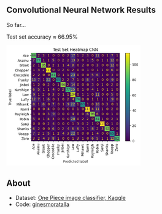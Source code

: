 
## Convolutional Neural Network Results
So far...

Test set accuracy $\approx$ 66.95%
<div align="left">
  <img src="res/CNN/cnn_test_confussion_matrix_67.png" width="350" /> 
</div>

## About
- Dataset: [One Piece image classifier, Kaggle](https://www.kaggle.com/datasets/ibrahimserouis99/one-piece-image-classifier)
- Code: [ginesmoratalla](https://github.com/ginesmoratalla)
